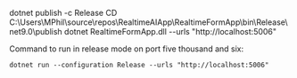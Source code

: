 dotnet publish -c Release
CD C:\Users\MPhil\source\repos\RealtimeAIApp\RealtimeFormApp\bin\Release\net9.0\publish
dotnet RealtimeFormApp.dll --urls "http://localhost:5006"

Command to run in release mode on port five thousand and six:

```pwsh
dotnet run --configuration Release --urls "http://localhost:5006"
```
